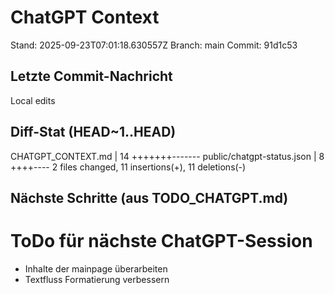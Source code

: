 # ChatGPT Context
Stand: 2025-09-23T07:01:18.630557Z
Branch: main
Commit: 91d1c53

## Letzte Commit-Nachricht
Local edits

## Diff-Stat (HEAD~1..HEAD)
CHATGPT_CONTEXT.md         | 14 +++++++-------
 public/chatgpt-status.json |  8 ++++----
 2 files changed, 11 insertions(+), 11 deletions(-)

## Nächste Schritte (aus TODO_CHATGPT.md)

# ToDo für nächste ChatGPT-Session
- Inhalte der mainpage überarbeiten
- Textfluss Formatierung verbessern
